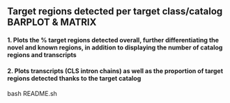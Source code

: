 ## Target regions detected per target class/catalog BARPLOT & MATRIX

#### 1. Plots the % target regions detected overall, further differentiating the novel and known regions, in addition to displaying the number of catalog regions and transcripts
#### 2. Plots transcripts (CLS intron chains) as well as the proportion of target regions detected thanks to the target catalog

bash README.sh
